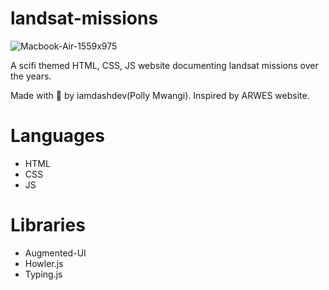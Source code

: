 # landsat-missions


![Macbook-Air-1559x975](https://github.com/user-attachments/assets/c6fd750c-3dde-48a5-bca5-dd4bad3ef472)

A scifi themed HTML, CSS, JS website documenting landsat missions over the years.

Made with 💖 by iamdashdev(Polly Mwangi). Inspired by ARWES website.
# Languages

* HTML
* CSS
* JS

# Libraries

* Augmented-UI
* Howler.js
* Typing.js



